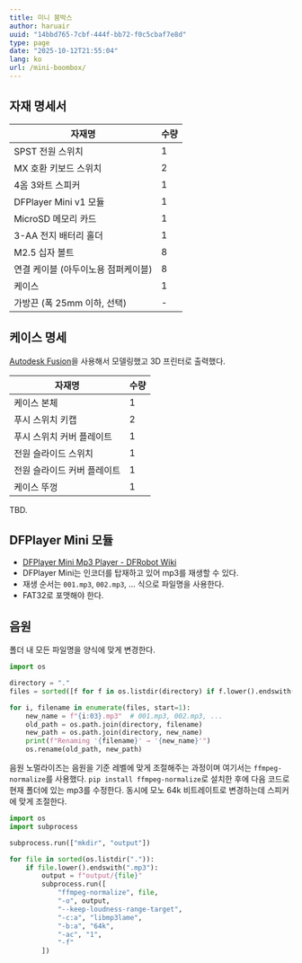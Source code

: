 ```yaml
---
title: 미니 붐박스
author: haruair
uuid: "14bbd765-7cbf-444f-bb72-f0c5cbaf7e8d"
type: page
date: "2025-10-12T21:55:04"
lang: ko
url: /mini-boombox/
---
```


## 자재 명세서

<div class="table--left">

| 자재명                              | 수량 |
| ----------------------------------- | ---- |
| SPST 전원 스위치                    | 1    |
| MX 호환 키보드 스위치               | 2    |
| 4옴 3와트 스피커                    | 1    |
| DFPlayer Mini v1 모듈               | 1    |
| MicroSD 메모리 카드                 | 1    |
| 3-AA 전지 배터리 홀더               | 1    |
| M2.5 십자 볼트                      | 8    |
| 연결 케이블 (아두이노용 점퍼케이블) | 8    |
| 케이스                              | 1    |
| 가방끈 (폭 25mm 이하, 선택) | - |

</div>

## 케이스 명세

[Autodesk Fusion][1]을 사용해서 모델링했고 3D 프린터로 출력했다.

<div class="table--left">

| 자재명                      | 수량 |
| --------------------------- | ---- |
| 케이스 본체                 | 1    |
| 푸시 스위치 키캡            | 2    |
| 푸시 스위치 커버 플레이트   | 1    |
| 전원 슬라이드 스위치        | 1    |
| 전원 슬라이드 커버 플레이트 | 1    |
| 케이스 뚜껑                 | 1    |

</div>

TBD.

## DFPlayer Mini 모듈

- [DFPlayer Mini Mp3 Player - DFRobot Wiki][2]
- DFPlayer Mini는 인코더를 탑재하고 있어 mp3를 재생할 수 있다.
- 재생 순서는 `001.mp3`, `002.mp3`, ... 식으로 파일명을 사용한다.
- FAT32로 포맷해야 한다.

## 음원

폴더 내 모든 파일명을 양식에 맞게 변경한다.

```python
import os

directory = "."
files = sorted([f for f in os.listdir(directory) if f.lower().endswith(".mp3")])

for i, filename in enumerate(files, start=1):
    new_name = f"{i:03}.mp3"  # 001.mp3, 002.mp3, ...
    old_path = os.path.join(directory, filename)
    new_path = os.path.join(directory, new_name)
    print(f"Renaming '{filename}' → '{new_name}'")
    os.rename(old_path, new_path)
```

음원 노멀라이즈는 음원을 기준 레벨에 맞게 조절해주는 과정이며 여기서는
`ffmpeg-normalize`를 사용했다. `pip install ffmpeg-normalize`로 설치한 후에 다음
코드로 현재 폴더에 있는 mp3를 수정한다. 동시에 모노 64k 비트레이트로 변경하는데
스피커에 맞게 조절한다.

```python
import os
import subprocess

subprocess.run(["mkdir", "output"])

for file in sorted(os.listdir(".")):
    if file.lower().endswith(".mp3"):
        output = f"output/{file}"
        subprocess.run([
            "ffmpeg-normalize", file,
            "-o", output,
            "--keep-loudness-range-target",
            "-c:a", "libmp3lame",
            "-b:a", "64k",
            "-ac", "1",
            "-f"
        ])
```

[1]: https://www.autodesk.com/products/fusion-360/personal
[2]: https://wiki.dfrobot.com/dfplayer_mini_sku_dfr0299
